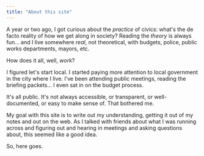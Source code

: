 ```yaml
---
title: "About this site"
---
```


A year or two ago, I got curious about the _practice_ of civics: what's the de facto reality of how we get along in society? Reading the _theory_ is always fun... and I live somewhere _real_, not theoretical, with budgets, police, public works departments, mayors, etc. 

How does it all, well, _work_?

I figured let's start local. I started paying more attention to local government in the city where I live. I’ve been attending public meetings, reading the briefing packets… I even sat in on the budget process.

It's all public. It's not always accessible, or transparent, or well-documented, or easy to make sense of. That bothered me. 

My goal with this site is to write out my understanding, getting it out of my notes and out on the web. As I talked with friends about what I was running across and figuring out and hearing in meetings and asking questions about, this seemed like a good idea.


So, here goes. 

